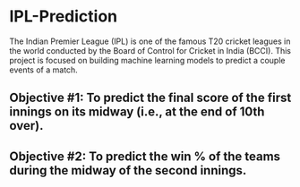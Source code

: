 # IPL-Prediction
The Indian Premier League (IPL) is one of the famous T20 cricket leagues in the world conducted by the Board of Control for Cricket in India (BCCI). This project is focused on building machine learning models to predict a couple events of a match.<br>
## Objective #1: To predict the final score of the first innings on its midway (i.e., at the end of 10th over).<br>
## Objective #2: To predict the win % of the teams during the midway of the second innings.
